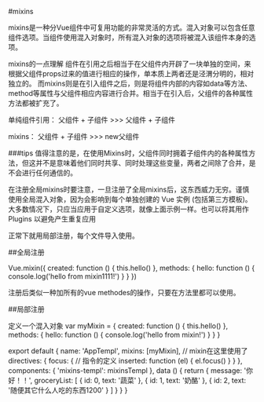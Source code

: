 #mixins

mixins是一种分Vue组件中可复用功能的非常灵活的方式。混入对象可以包含任意组件选项。当组件使用混入对象时，所有混入对象的选项将被混入该组件本身的选项。

mixins的一点理解
组件在引用之后相当于在父组件内开辟了一块单独的空间，来根据父组件props过来的值进行相应的操作，单本质上两者还是泾渭分明的，相对独立的。
而mixins则是在引入组件之后，则是将组件内部的内容如data等方法、method等属性与父组件相应内容进行合并。相当于在引入后，父组件的各种属性方法都被扩充了。


单纯组件引用：
父组件 + 子组件 >>> 父组件 + 子组件

mixins：
父组件 + 子组件 >>> new父组件

###tips
值得注意的是，在使用Mixins时，父组件同时拥着子组件内的各种属性方法，但这并不是意味着他们同时共享、同时处理这些变量，两者之间除了合并，是不会进行任何通信的。

在注册全局mixins时要注意，一旦注册了全局mixins后，这东西威力无穷。谨慎使用全局混入对象，因为会影响到每个单独创建的 Vue 实例 (包括第三方模板)。大多数情况下，只应当应用于自定义选项，就像上面示例一样。也可以将其用作 Plugins 以避免产生重复应用

正常下就用局部注册，每个文件导入使用。


##全局注册

Vue.mixin({
	created: function () {
	    this.hello()
	},
	methods: {
	  hello: function () {
	      console.log('hello from mixin1111!')
	  }
	}
})

注册后类似一种加所有的vue methodes的操作，只要在方法里都可以使用。

##局部注册

定义一个混入对象
var myMixin = {
  created: function () {
    this.hello()
  },
  methods: {
    hello: function () {
        console.log('hello from mixin!')
    }
  }
}


export default {
    name: 'AppTempl',
    mixins: [myMixin], // mixin在这里使用了
    directives: {
      focus: {
        // 指令的定义
        inserted: function (el) {
          el.focus()
        }
      }
    },
    components: {
      'mixins-templ': mixinsTempl
    },
    data () {
      return {
        message: '你好！！',
        groceryList: [
          { id: 0, text: '蔬菜' },
          { id: 1, text: '奶酪' },
          { id: 2, text: '随便其它什么人吃的东西1200' }
        ]
      }
    }
  }